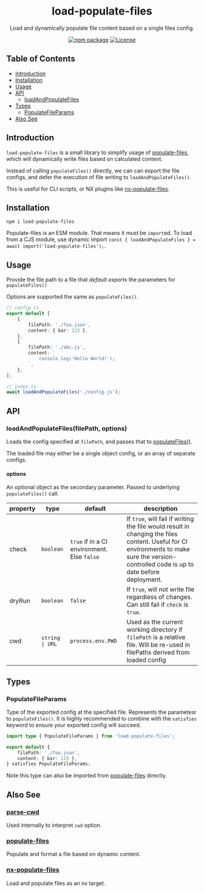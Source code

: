 <div style="text-align:center">

# load-populate-files
Load and dynamically populate file content based on a single files config.

[![npm package](https://badge.fury.io/js/load-populate-files.svg)](https://www.npmjs.com/package/load-populate-files)
[![License](https://img.shields.io/npm/l/load-populate-files.svg)](https://github.com/JacobLey/leyman/blob/main/tools/load-populate-files/LICENSE)

</div>

## Table of Contents

* [Introduction](#introduction)
* [Installation](#installation)
* [Usage](#usage)
* [API](#api)
    * [loadAndPopulateFiles](#loadandpopulatefilesfilepath-options)
* [Types](#types)
    * [PopulateFileParams](#populatefileparams)
* [Also See](#also-see)

## Introduction

`load-populate-files` is a small library to simplify usage of [populate-files](https://www.npmjs.com/package/populate-files), which will dynamically write files based on calculated content.

Instead of calling `populateFiles()` directly, we can can export the file configs, and defer the execution of file writing to `loadAndPopulateFiles()`.

This is useful for CLI scripts, or NX plugins like [nx-populate-files](https://www.npmjs.com/package/nx-populate-files).

## Installation

`npm i load-populate-files`

Populate-files is an ESM module. That means it _must_ be `import`ed. To load from a CJS module, use dynamic import `const { loadAndPopulateFiles } = await import('load-populate-files');`.

## Usage

Provide the file path to a file that _default exports_ the parameters for `populateFiles()`

Options are supported the same as `populateFiles()`.

```ts
// config.ts
export default [
    {
        filePath: './foo.json',
        content: { bar: 123 },
    },
    {
        filePath: './abc.js',
        content: `
            console.log('Hello World!');
        `,
    },
];

// index.ts
await loadAndPopulateFiles('./config.js');
```

## API

### loadAndPopulateFiles(filePath, options)

Loads the config specified at `filePath`, and passes that to [populateFiles()](https://www.npmjs.com/package/populate-files#populatefilesparams-options).

The loaded file may either be a single object config, or an array of separate configs.

#### options

An optional object as the secondary parameter. Passed to underlying `populateFiles()` call.

| property | type | default | description |
|----------|------|---------|-------------|
| check | `boolean` | `true` if in a CI environment. Else `false` | If `true`, will fail if writing the file would result in changing the files content. Useful for CI environments to make sure the version-controlled code is up to date before deployment. |
| dryRun | `boolean` | `false` | If `true`, will not write file regardless of changes. Can still fail if `check` is `true`. |
| cwd | `string \| URL` | `process.env.PWD` | Used as the current working directory if `filePath` is a relative file. Will be re-used in filePaths derived from loaded config |

## Types

### PopulateFileParams

Type of the exported config at the specified file. Represents the parametesr to `populateFiles()`. It is highly recommended to combine with the `satisfies` keyword to ensure your exported config will succeed.

```ts
import type { PopulateFileParams } from 'load-populate-files';

export default {
    filePath: './foo.json',
    content: { bar: 123 },
} satisfies PopulateFileParams;
```

Note this type can also be imported from [populate-files](https://www.npmjs.com/package/populate-files) directly.

## Also See

### [parse-cwd](https://www.npmjs.com/package/parse-cwd)

Used internally to interpret `cwd` option.

### [populate-files](https://www.npmjs.com/package/populate-files)

Populate and format a file based on dynamic content.

### [nx-populate-files](https://www.npmjs.com/package/nx-populate-files)

Load and populate files as an nx target.